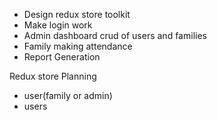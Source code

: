 - Design redux store toolkit
- Make login work
- Admin dashboard crud of users and families
- Family making attendance
- Report Generation


Redux store Planning

- user(family or admin)
- users
